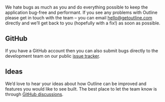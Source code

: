 We hate bugs as much as you and do everything possible to keep the application bug-free and performant. If you see any problems with Outline please get in touch with the team – you can email [hello@getoutline.com](mailto:hello@getoutline.com) directly and we’ll get back to you (hopefully with a fix!) as soon as possible.

## GitHub

If you have a GitHub account then you can also submit bugs directly to the development team on our public [issue tracker](https://github.com/outline/outline/issues).

## Ideas

We’d love to hear your ideas about how Outline can be improved and features you would like to see built. The best place to let the team know is through [GitHub discussions](https://github.com/outline/outline/discussions).
